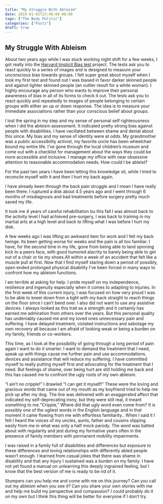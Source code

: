 ```yaml
---
title: "My Struggle With Ableism"
date: 2019-01-02T23:49:09-08:00
tags: ["The Body Politic"]
categories: ["Posts"]
draft: true
---
```

## My Struggle With Ableism

About two years ago while I was stuck working night shift for a few weeks, I got really into the [Harvard Implicit Bias test](https://implicit.harvard.edu/implicit/iatdetails.html) project. The tests ask you to react quickly to a series of images and is designed to measure your unconscious bias towards groups. I felt super great about myself when I took my first test and found out I was biased in favor darker skinned people and against lighter skinned people (an outlier result for a white woman). I highly encourage any person who wants to improve their personal awareness of bias in all of its forms to check it out. The tests ask you to react quickly and repeatedly to images of people belonging to certain groups with either an up or down response. The idea is to measure your immediate associations rather than your conscious belief about groups. 

I lost the spring in my step and my sense of personal self righteousness when I did the ableism assessment. It indicated pretty strong bias against people with disabilities. I have vacillated between shame and denial about this since. My bias and my sense of identity were at odds. My grandmother was a public accessibility activist, my favorite uncle has been wheelchair bound my entire life. I’ve gone through the local children’s museum and come out with a checklist for management about the ways they could be more accessible and inclusive. I manage my office with near obsessive attention to reasonable accommodation needs. How could I be ableist?

For the past two years I have been letting this knowledge sit, while I tried to reconcile myself with it and then I hurt my back again. 

I have already been through the back pain struggle and I mean I have really been there. I ruptured a disk about 4.5 years ago and I went through 6 months of misdiagnosis and bad treatments before surgery pretty much saved my life. 

It took me 4 years of careful rehabilitation bu this fall  I was almost back to the activity level I had achieved pre-surgery, I was back to training in my martial arts at a high level and back to lifting what I was before I hurt my disk. 

A few weeks ago I was lifting an awkward item for work and I felt my back twinge. Its been getting worse for weeks and the pain is all too familiar. I have, for the second time in my life, gone from being able to land spinning kick to a peers face, with good humored alacrity to barely being able to get out of a chair or tie my shoes.All within a week of an accident that felt like a muscle pull at first. Now that I find myself staring down a period of possibly, open ended prolonged physical disability I’ve been forced in many ways to confront how my ableism functions.

I am terrible at asking for help. I pride myself on my independence, resilience and ingenuity especially when it comes to adapting to injuries. In the first week of this current injury, I was focused on how very proud I was to be able to kneel down from a tight with my back straight to reach things on the floor since I can’t bend over. I also did not want to use any assistive devices.  I always looked as this trait as a strength and it certainly has earned me admiration from others over the years. But this personal quality has undeniably caused me and my loved ones unnecessary pain and suffering. I have delayed treatment, violated instructions and sabotage my own recovery all because I am afraid of looking weak or being a burden on my family, friends or co-workers.  

This time, as I look at the possibility of going through a long period of pain again I want to do it smarter. I want to demand the treatment that I need, speak up with things cause me further pain and use accommodations, devices and assistance that will reduce my suffering.  I have committed myself to really putting myself first and advocating for the treatment that I need. But feelings of shame, over being hurt are still holding me back and this has caused me to confront the ugly roots of my own ableism.

“I ain’t no cripple!” I drawled “I can get it myself!” These were the loving and gracious words that came out of my mouth as my boyfriend tried to help me pick up after my dog. The line was delivered with an exaggerated affect that indicated my self-deprecating irony, but they were still real, it meant something to me.“Cripple,” Where did that ugly word even come from?  It is possibly one of the ugliest words in the English language and in that moment it came flowing from me with effortless familiarity.. When I said it I felt I heard the voices of my uncles, aunts, father and cousins slipping easily from me in what was only a half mock parody. The word was batted about with regularity and jest during my formative years often in the presence of family members with permanent mobility impairments. 

I was raised in a family full of disabilities and differences but exposure to these differences and loving relationships with differently abled people wasn’t enough. I learned from casual jokes that there was shame in disability and that any injury I sustained was a burden on my family. I have not yet found a manual on unlearning this deeply ingrained feeling, but I know that the best version of me is ready to be rid of it. 

Stumpers can you help me and come with me on this journey? Can you call out my ableism when you see it? Can you share your own stories with me and help me build my perspective and compassion? I could probably do it on my own but I think this thing will be better for everyone if I don’t try. 


